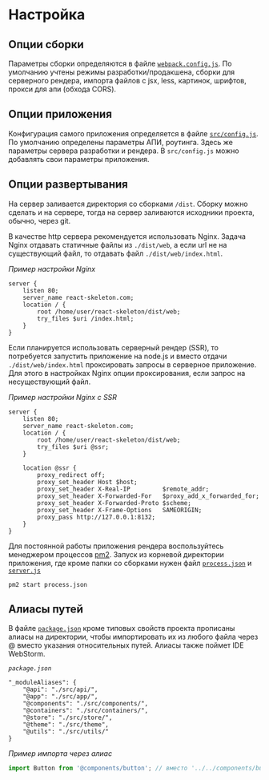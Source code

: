 # Настройка

## Опции сборки

Параметры сборки определяются в файле [`webpack.config.js`](https://github.com/ylabio/react-skeleton/blob/master/webpack.config.js). 
По умолчанию учтены режимы разработки/продакшена, сборки для серверного рендера, импорта файлов с jsx, less, картинок, шрифтов, прокси для апи (обхода CORS).

## Опции приложения

Конфигурация самого приложения определяется в файле [`src/config.js`](https://github.com/ylabio/react-skeleton/blob/master/src/config.js). 
По умолчанию определены параметры АПИ, роутинга. 
Здесь же параметры сервера разработки и рендера. В `src/config.js` можно добавлять свои параметры приложения.

## Опции развертывания

На сервер заливается директория со сборками `/dist`. Сборку можно сделать и на сервере, тогда на сервер заливаются исходники проекта,
обычно, через git. 

В качестве http сервера рекомендуется использовать Nginx. Задача Nginx отдавать статичные файлы из 
`./dist/web`, а если url не на существующий файл, то отдавать файл `./dist/web/index.html`.

*Пример настройки Nginx*

```
server {
    listen 80;
    server_name react-skeleton.com;
    location / {
        root /home/user/react-skeleton/dist/web;
        try_files $uri /index.html;
    }
}
```

Если планируется использовать серверный рендер (SSR), то потребуется запустить приложение на node.js и вместо отдачи 
`./dist/web/index.html` проксировать запросы в серверное приложение. Для этого в настройках Nginx опции
проксирования, если запрос на несуществующий файл.

*Пример настройки Nginx с SSR*
```
server {
    listen 80;
    server_name react-skeleton.com;
    location / {
        root /home/user/react-skeleton/dist/web;
        try_files $uri @ssr;
    }

    location @ssr {
        proxy_redirect off;
        proxy_set_header Host $host;
        proxy_set_header X-Real-IP         $remote_addr;
        proxy_set_header X-Forwarded-For   $proxy_add_x_forwarded_for;
        proxy_set_header X-Forwarded-Proto $scheme;
        proxy_set_header X-Frame-Options   SAMEORIGIN;
        proxy_pass http://127.0.0.1:8132;
    }
}
```

Для постоянной работы приложения рендера воспользуйтесь менеджером процессов [pm2](https://pm2.keymetrics.io/docs/usage/pm2-doc-single-page/). Запуск из корневой директории приложения,
где кроме папки со сборками нужен файл [`process.json`](https://github.com/ylabio/react-skeleton/blob/master/process.json) и [`server.js`](https://github.com/ylabio/react-skeleton/blob/master/server.js)
```
pm2 start process.json 
```

## Алиасы путей

В файле [`package.json`](https://github.com/ylabio/react-skeleton/blob/master/package.json) кроме типовых свойств проекта прописаны алиасы на директории, чтобы импортировать их из любого файла через @ вместо указания относительных путей. Алиасы также поймет IDE WebStorm.

*`package.json`*
```
"_moduleAliases": {
    "@api": "./src/api/",
    "@app": "./src/app/",
    "@components": "./src/components/",
    "@containers": "./src/containers/",
    "@store": "./src/store/",
    "@theme": "./src/theme",
    "@utils": "./src/utils/"
}
```

*Пример импорта через алиас*
```js
import Button from '@components/button'; // вместо '../../components/button'
```
